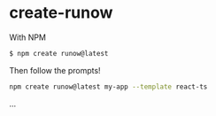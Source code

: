 # create-runow

With NPM
```bash
$ npm create runow@latest
```

Then follow the prompts!

```bash
npm create runow@latest my-app --template react-ts
```

...